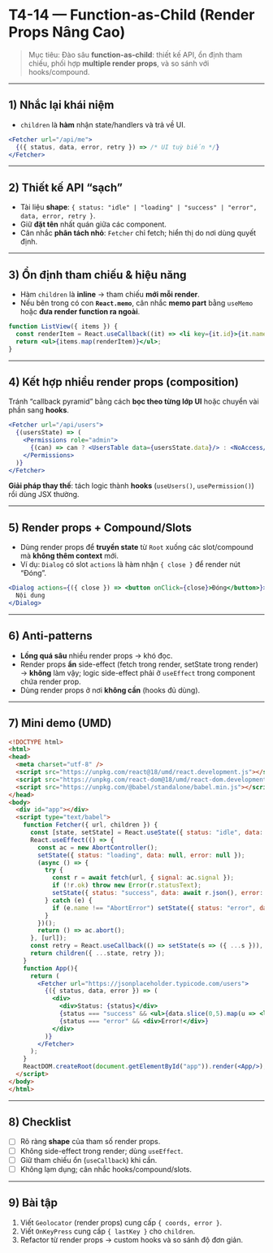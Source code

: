 # T4-14 — Function-as-Child (Render Props Nâng Cao)

> Mục tiêu: Đào sâu **function-as-child**: thiết kế API, ổn định tham chiếu, phối hợp **multiple render props**, và so sánh với hooks/compound.

---

## 1) Nhắc lại khái niệm
- `children` là **hàm** nhận state/handlers và trả về UI.
```jsx
<Fetcher url="/api/me">
  {({ status, data, error, retry }) => /* UI tuỳ biến */}
</Fetcher>
```

---

## 2) Thiết kế API “sạch”
- Tài liệu **shape**: `{ status: "idle" | "loading" | "success" | "error", data, error, retry }`.
- Giữ **đặt tên** nhất quán giữa các component.  
- Cân nhắc **phân tách nhỏ**: `Fetcher` chỉ fetch; hiển thị do nơi dùng quyết định.

---

## 3) Ổn định tham chiếu & hiệu năng
- Hàm `children` là **inline** → tham chiếu **mới mỗi render**.
- Nếu bên trong có con **`React.memo`**, cân nhắc **memo part** bằng `useMemo` hoặc **đưa render function ra ngoài**.

```jsx
function ListView({ items }) {
  const renderItem = React.useCallback((it) => <li key={it.id}>{it.name}</li>, []);
  return <ul>{items.map(renderItem)}</ul>;
}
```

---

## 4) Kết hợp nhiều render props (composition)
Tránh “callback pyramid” bằng cách **bọc theo từng lớp UI** hoặc chuyển vài phần sang **hooks**.

```jsx
<Fetcher url="/api/users">
  {(usersState) => (
    <Permissions role="admin">
      {(can) => can ? <UsersTable data={usersState.data}/> : <NoAccess/>}
    </Permissions>
  )}
</Fetcher>
```

**Giải pháp thay thế**: tách logic thành **hooks** (`useUsers()`, `usePermission()`) rồi dùng JSX thường.

---

## 5) Render props + Compound/Slots
- Dùng render props để **truyền state** từ `Root` xuống các slot/compound mà **không thêm context** mới.
- Ví dụ: `Dialog` có slot `actions` là hàm nhận `{ close }` để render nút “Đóng”.

```jsx
<Dialog actions={({ close }) => <button onClick={close}>Đóng</button>}>
  Nội dung
</Dialog>
```

---

## 6) Anti-patterns
- **Lồng quá sâu** nhiều render props → khó đọc.  
- Render props **ẩn** side-effect (fetch trong render, setState trong render) → **không** làm vậy; logic side-effect phải ở `useEffect` trong component chứa render prop.
- Dùng render props ở nơi **không cần** (hooks đủ dùng).

---

## 7) Mini demo (UMD)
```html
<!DOCTYPE html>
<html>
<head>
  <meta charset="utf-8" />
  <script src="https://unpkg.com/react@18/umd/react.development.js"></script>
  <script src="https://unpkg.com/react-dom@18/umd/react-dom.development.js"></script>
  <script src="https://unpkg.com/@babel/standalone/babel.min.js"></script>
</head>
<body>
  <div id="app"></div>
  <script type="text/babel">
    function Fetcher({ url, children }) {
      const [state, setState] = React.useState({ status: "idle", data: null, error: null });
      React.useEffect(() => {
        const ac = new AbortController();
        setState({ status: "loading", data: null, error: null });
        (async () => {
          try {
            const r = await fetch(url, { signal: ac.signal });
            if (!r.ok) throw new Error(r.statusText);
            setState({ status: "success", data: await r.json(), error: null });
          } catch (e) {
            if (e.name !== "AbortError") setState({ status: "error", data: null, error: e });
          }
        })();
        return () => ac.abort();
      }, [url]);
      const retry = React.useCallback(() => setState(s => ({ ...s })), []);
      return children({ ...state, retry });
    }
    function App(){
      return (
        <Fetcher url="https://jsonplaceholder.typicode.com/users">
          {({ status, data, error }) => (
            <div>
              <div>Status: {status}</div>
              {status === "success" && <ul>{data.slice(0,5).map(u => <li key={u.id}>{u.name}</li>)}</ul>}
              {status === "error" && <div>Error!</div>}
            </div>
          )}
        </Fetcher>
      );
    }
    ReactDOM.createRoot(document.getElementById("app")).render(<App/>);
  </script>
</body>
</html>
```

---

## 8) Checklist
- [ ] Rõ ràng **shape** của tham số render props.
- [ ] Không side-effect trong render; dùng `useEffect`.
- [ ] Giữ tham chiếu ổn (`useCallback`) khi cần.
- [ ] Không lạm dụng; cân nhắc hooks/compound/slots.

---

## 9) Bài tập
1. Viết `Geolocator` (render props) cung cấp `{ coords, error }`.
2. Viết `OnKeyPress` cung cấp `{ lastKey }` cho `children`.
3. Refactor từ render props -> custom hooks và so sánh độ đơn giản.